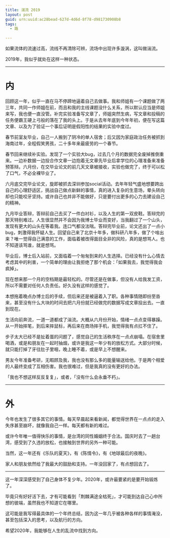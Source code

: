 ```yaml
---
title: 湍流 2019
layout: post
guid: urn:uuid:ac28bead-627d-4d6d-8f78-d981730908b8
tags:
  - 路
  
---
```

  
如果流体的流速过高，流线不再清除可辨，流场中出现许多漩涡，这叫做湍流。

2019年，我似乎就处在这样一种状态。

---

# 内

回顾这一年，似乎一直在马不停蹄地逼着自己去做事。我和师姐有一个课题做了两三年，共同一作师姐在前，而且和我的主线课题没什么关系，所以默认应当是师姐来写，我也便一直没管。补完实验准备写文章了，师姐突然生病，写文章和投稿的任务便霸王硬上弓般的落在了我的头上。于是从去年年底到今年年初，便在写这篇文章、以及为了验证一个事后证明是假阳性的结果的实验中度过。

春节前室友毕业，自己一人搬到了阴冷的单人宿舍；后又因为家庭政治任务被抓到海南过年，全程假笑男孩，二十多年来最疲劳的一个春节。

春节回来继续补实验。发现了一个实验大bug，过去几个月的数据完全废掉推倒重来。一边补数据一边投合作文章一边抱着无文章先毕业后拿学位的心理准备来准备预答辩。六月份，在交毕业论文的前几天文章被接收，实验也做完了，终于可以松了口气，不必全裸毕业了。

六月底交完毕业论文，旋即被抓去深圳参加social活动。去年年轻气盛地想要跨出自己的心理舒适区，挑战自己做点新鲜的事情，真的进入复杂的生意场，晕头转向却也只能咬牙坚持。或许自己也并非不能做好，只是要付出更多的心力去建设自己的精神。

九月毕业答辩，答辩前自己去买了一件白衬衫，以及人生的第一双皮鞋。答辩完的那天特别难过。人生很显然并不会因为我博士毕业而变好，当我翻过了一个山头，发现有更大的山头在等着我。连口气都没法喘。答辩完毕业前，论文还出了一点小bug，刺激得我怀疑人生。回望自己来了北京十年多，做科研八年多，做了个啥出来？唯一觉得自己满意的工作，面临着被改得面目全非的风险，真的是想骂人。也不知道该骂谁，就是想骂。

毕业后，博士后入站前，又面临着一个匆匆到来的人生选择。已经没有什么心情去考虑其中的利害，一个简单的理由让我拒绝了那个机会：「如果我去，我觉得我会疯掉」。

现在想来那一个月的空档期是最轻松的。尽管还是在做事，但没有人给我发工资，所以不需要对任何人负责任。好久没有这样的感觉了。

本想拖着晚点办博士后的手续，但后来还是被逼着入了职。各种事情随即纷至沓来，甚至没有什么大块的时间去把六月份就已经做完的数据写成文章投出去。一直到现在。

生活向前奔流，一道一道都成了湍流。大概从六月份开始，情绪一点点变得暴躁。从一开始摔笔，到后来摔鼠标，再后来在商场摔手机，我觉得我有点扛不住了。

步子太大已经不是扯着蛋的问题了，感觉自己的生活秩序在一点点崩塌。在宿舍里喝酒，或是和朋友在一起时抽烟，或许是我这一年少有的放松方式。大部分时候，就只能打掉了牙往肚子里咽，晚上睡不着，或是早上不想醒来。

男友今年准备考研，无暇顾及我，我也没有那么多的能量输送给他。于是两个相爱的人最终变成了互相伤害。我也很难过，但是我真的没有更好的办法。

「我也不想这样反反复复」，或者，「没有什么会永垂不朽」。

---

# 外

今年也发生了很多其它的事情。每天早晨起来看新闻，都觉得世界在一点点的走入失序甚至崩坏，就像我自己一样。每天都有新的难过。

或许今年唯一值得快乐的事情，是台湾的同性婚姻终于合法。国庆时去了一趟台湾，感受到了久违的放松，也接触到世界的另外一种可能。

当然，这一年还有《乐队的夏天》，有《陈情令》，有《地球最后的夜晚》。

家人和朋友依然给了我最大的鼓励和支持。一年没回家了，有点想回去了。

---

这一年深深感受到了自己身体不复少年。2020年，或许最要紧的是要开始锻炼了。

毕竟只有好好活下去，才有可能看到「荆棘满途全枯死」，才可能到达自己心中所想的彼端，虽然我也不知道它在哪里。

这可能是我写得最具体的一个年终总结，因为这一年几乎被各种各样的事情淹没，甚至包括深入的思考，以及航行的方向。

希望2020年，我能够在人生的乱流中找到方向。

